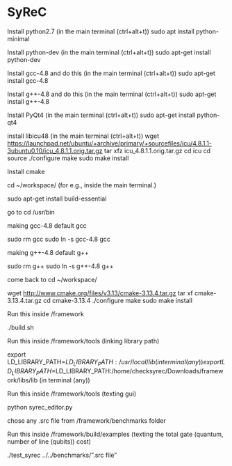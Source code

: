 # SyReC



 Install python2.7 (in the main terminal (ctrl+alt+t)) 
sudo apt install python-minimal 


Install python-dev (in the main terminal (ctrl+alt+t))
sudo apt-get install python-dev 


Install gcc-4.8 and do this (in the main terminal (ctrl+alt+t))
sudo apt-get install gcc-4.8 


Install g++-4.8 and do this (in the main terminal (ctrl+alt+t))
sudo apt-get install g++-4.8 

Install PyQt4 (in the main terminal (ctrl+alt+t))
sudo apt-get install python-qt4 

install libicu48  (in the main terminal (ctrl+alt+t))
wget https://launchpad.net/ubuntu/+archive/primary/+sourcefiles/icu/4.8.1.1-3ubuntu0.10/icu_4.8.1.1.orig.tar.gz 
tar xfz icu_4.8.1.1.orig.tar.gz 
cd icu 
cd source 
./configure 
make 
sudo make install 


























Install cmake 

cd ~/workspace/ (for e.g., inside the main terminal.)

sudo apt-get install build-essential

go to cd /usr/bin 

making gcc-4.8 default gcc

sudo rm gcc 
sudo ln -s gcc-4.8 gcc 

making g++-4.8 default g++

sudo rm g++ 
sudo ln -s g++-4.8 g++ 

come back to cd ~/workspace/ 

wget http://www.cmake.org/files/v3.13/cmake-3.13.4.tar.gz 
tar xf cmake-3.13.4.tar.gz 
cd cmake-3.13.4 
./configure 
make 
sudo make install 


Run this inside /framework

./build.sh 




Run this inside /framework/tools   (linking library path)

export LD_LIBRARY_PATH=$LD_LIBRARY_PATH:/usr/local/lib (in terminal (any)) 
export LD_LIBRARY_PATH=$LD_LIBRARY_PATH:/home/checksyrec/Downloads/framework/libs/lib (in terminal (any))










Run this inside /framework/tools (texting gui)

python syrec_editor.py

chose any .src file from /framework/benchmarks folder


Run this inside /framework/build/examples (texting the total gate (quantum, number of line (qubits)) cost)

./test_syrec ../../benchmarks/”.src file”
